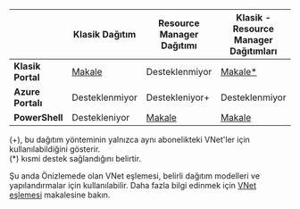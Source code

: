 |  | **Klasik Dağıtım** | **Resource Manager Dağıtımı** | **Klasik - Resource Manager Dağıtımları** |
|----------------------------------------|-------------|----------------------|---------------------------------|
| **Klasik Portal** | [Makale](../articles/vpn-gateway/virtual-networks-configure-vnet-to-vnet-connection.md)  |  Desteklenmiyor |  [Makale*](../articles/vpn-gateway/vpn-gateway-connect-different-deployment-models-portal.md) |
| **Azure Portalı** |  Desteklenmiyor | Destekleniyor+ |  Desteklenmiyor |
| **PowerShell** | Destekleniyor | [Makale](../articles/vpn-gateway/vpn-gateway-vnet-vnet-rm-ps.md) | [Makale](../articles/vpn-gateway/vpn-gateway-connect-different-deployment-models-powershell.md)

(+), bu dağıtım yönteminin yalnızca aynı abonelikteki VNet'ler için kullanılabildiğini gösterir.<br>
(*) kısmi destek sağlandığını belirtir.

Şu anda Önizlemede olan VNet eşlemesi, belirli dağıtım modelleri ve yapılandırmalar için kullanılabilir. Daha fazla bilgi edinmek için [VNet eşlemesi](../articles/virtual-network/virtual-network-peering-overview.md) makalesine bakın.





<!--HONumber=Aug16_HO4-->


